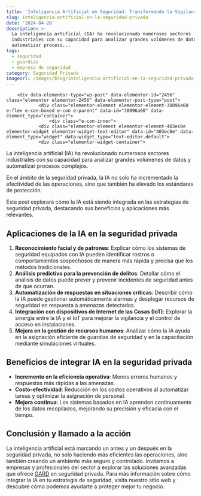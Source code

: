 ```yaml
---
title: 'Inteligencia Artificial en Seguridad: Transformando la Vigilancia Privada'
slug: inteligencia-artificial-en-la-seguridad-privada
date: '2024-04-28'
description: >-
  La inteligencia artificial (IA) ha revolucionado numerosos sectores
  industriales con su capacidad para analizar grandes volúmenes de datos y
  automatizar proceso...
tags:
  - seguridad
  - guardias
  - empresa de seguridad
category: Seguridad Privada
imageUrl: /images/blog/inteligencia-artificial-en-la-seguridad-privada.jpg
---
```


		<div data-elementor-type="wp-post" data-elementor-id="2456" class="elementor elementor-2456" data-elementor-post-type="post">
				<div class="elementor-element elementor-element-38096a60 e-flex e-con-boxed e-con e-parent" data-id="38096a60" data-element_type="container">
					<div class="e-con-inner">
				<div class="elementor-element elementor-element-403ec0e elementor-widget elementor-widget-text-editor" data-id="403ec0e" data-element_type="widget" data-widget_type="text-editor.default">
				<div class="elementor-widget-container">
									
<p>La inteligencia artificial (IA) ha revolucionado numerosos sectores industriales con su capacidad para analizar grandes volúmenes de datos y automatizar procesos complejos.</p>



<p>En el ámbito de la seguridad privada, la IA no solo ha incrementado la efectividad de las operaciones, sino que también ha elevado los estándares de protección.</p>



<p>Este post explorará cómo la IA está siendo integrada en las estrategias de seguridad privada, destacando sus beneficios y aplicaciones más relevantes.</p>



<h2 class="wp-block-heading" id="h-aplicaciones-de-la-ia-en-la-seguridad-privada">Aplicaciones de la IA en la seguridad privada</h2>



<ol class="wp-block-list">
<li><strong>Reconocimiento facial y de patrones</strong>: Explicar cómo los sistemas de seguridad equipados con IA pueden identificar rostros o comportamientos sospechosos de manera más rápida y precisa que los métodos tradicionales.</li>



<li><strong>Análisis predictivo para la prevención de delitos</strong>: Detallar cómo el análisis de datos puede prever y prevenir incidentes de seguridad antes de que ocurran.</li>



<li><strong>Automatización de respuestas en situaciones críticas</strong>: Describir cómo la IA puede gestionar automáticamente alarmas y desplegar recursos de seguridad en respuesta a amenazas detectadas.</li>



<li><strong>Integración con dispositivos de Internet de las Cosas (IoT)</strong>: Explorar la sinergia entre la IA y el IoT para mejorar la vigilancia y el control de acceso en instalaciones.</li>



<li><strong>Mejora en la gestión de recursos humanos</strong>: Analizar cómo la IA ayuda en la asignación eficiente de guardias de seguridad y en la capacitación mediante simulaciones virtuales.</li>
</ol>



<h2 class="wp-block-heading" id="h-beneficios-de-integrar-ia-en-la-seguridad-privada">Beneficios de integrar IA en la seguridad privada</h2>



<ul class="wp-block-list">
<li><strong>Incremento en la eficiencia operativa</strong>: Menos errores humanos y respuestas más rápidas a las amenazas.</li>



<li><strong>Costo-efectividad</strong>: Reducción en los costos operativos al automatizar tareas y optimizar la asignación de personal.</li>



<li><strong>Mejora continua</strong>: Los sistemas basados en IA aprenden continuamente de los datos recopilados, mejorando su precisión y eficacia con el tiempo.</li>
</ul>



<h2 class="wp-block-heading" id="h-conclusion-y-llamado-a-la-accion">Conclusión y llamado a la acción</h2>



<p>La inteligencia artificial está marcando un antes y un después en la seguridad privada, no solo haciendo más eficientes las operaciones, sino también creando un ambiente más seguro y controlado. Invitamos a empresas y profesionales del sector a explorar las soluciones avanzadas que ofrece <a href="https://gard.cl/" rel="noopener noreferrer" target="_blank">GARD</a> en seguridad privada. Para más información sobre cómo integrar la IA en tu estrategia de seguridad, visita nuestro sitio web y descubre cómo podemos ayudarte a proteger mejor tu negocio.</p>
								</div>
				</div>
					</div>
				</div>
				</div>
		
